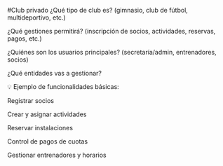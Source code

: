 #Club privado
¿Qué tipo de club es? (gimnasio, club de fútbol, multideportivo, etc.)

¿Qué gestiones permitirá? (inscripción de socios, actividades, reservas, pagos, etc.)

¿Quiénes son los usuarios principales? (secretaría/admin, entrenadores, socios)

¿Qué entidades vas a gestionar?

💡 Ejemplo de funcionalidades básicas:

Registrar socios

Crear y asignar actividades

Reservar instalaciones

Control de pagos de cuotas

Gestionar entrenadores y horarios
